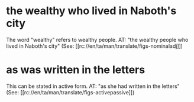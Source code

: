 # the wealthy who lived in Naboth's city

The word "wealthy" refers to wealthy people. AT: "the wealthy people who lived in Naboth's city" (See: [[rc://en/ta/man/translate/figs-nominaladj]])

# as was written in the letters

This can be stated in active form. AT: "as she had written in the letters" (See: [[rc://en/ta/man/translate/figs-activepassive]])

